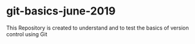# git-basics-june-2019
This Repository is created to understand and to test the basics of version control using Git
